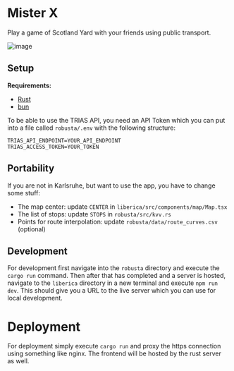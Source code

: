 # Mister X
Play a game of Scotland Yard with your friends using public transport.

![image](https://github.com/Lila-Kuhlt/mister-x/assets/21245806/1170547b-d7e2-4bb1-937f-acad2c609984)


## Setup
**Requirements:**
- [Rust](https://www.rust-lang.org/tools/install)
- [bun](https://bun.sh/)

To be able to use the TRIAS API, you need an API Token which you can put into a file called `robusta/.env` with the following structure:
```
TRIAS_API_ENDPOINT=YOUR_API_ENDPOINT
TRIAS_ACCESS_TOKEN=YOUR_TOKEN
```

## Portability
If you are not in Karlsruhe, but want to use the app, you have to change some stuff:
* The map center: update `CENTER` in `liberica/src/components/map/Map.tsx`
* The list of stops: update `STOPS` in `robusta/src/kvv.rs`
* Points for route interpolation: update `robusta/data/route_curves.csv` (optional)

## Development
For development first navigate into the `robusta` directory and execute the `cargo run` command.
Then after that has completed and a server is hosted, navigate to the `liberica` directory in a new terminal and execute `npm run dev`.
This should give you a URL to the live server which you can use for local development.

# Deployment
For deployment simply execute `cargo run` and proxy the https connection using something like nginx. The frontend will be hosted by the rust server as well.
